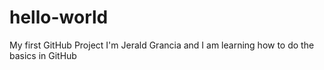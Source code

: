 # hello-world
My first GitHub Project
I'm Jerald Grancia and I am learning how to do the basics in GitHub
